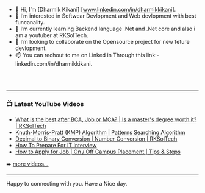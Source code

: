 - 👋 Hi, I’m [Dharmik Kikani] [www.linkedin.com/in/dharmikkikani].
- 👀 I’m interested in Softwear Devlopment and Web devlopment with best funcanality.
- 🌱 I’m currently learning Backend language .Net and .Net core and also i am a youtuber at RKSolTech.
- 💞️ I’m looking to collaborate on the Opensource project for new feture devlopment.
- 📫 You can rechout to me on Linked in Through this link:-linkedin.com/in/dharmikkikani.



<br />
<br />

---

### 📺 Latest YouTube Videos

<!-- YOUTUBE:START -->
- [What is the best after BCA, Job or MCA? | Is a master's degree worth it? | RKSolTech](https://youtu.be/-g1sKfJJsBs)
- [Knuth-Morris-Pratt (KMP) Algorithm | Patterns Searching Algorithm](https://youtu.be/lBjCswO0M4k)
- [Decimal to Binary Conversion | Number Conversion | RKSolTech](https://youtu.be/gV-96XoAkuQ)
- [How To Prepare For IT Interview](https://youtu.be/zoRA6ikYeio)
- [How to Apply for Job | On / Off Campus Placement | Tips & Steps](https://youtu.be/rp50iLwQHaQ)
<!-- YOUTUBE:END -->

➡️ [more videos...](https://www.youtube.com/c/RKSolTech/videos)

---

Happy to connecting with you. 
Have a Nice day.
<!---
DharmikKikani/DharmikKikani is a ✨ special ✨ repository because its `README.md` (this file) appears on your GitHub profile.
You can click the Preview link to take a look at your changes.
--->
